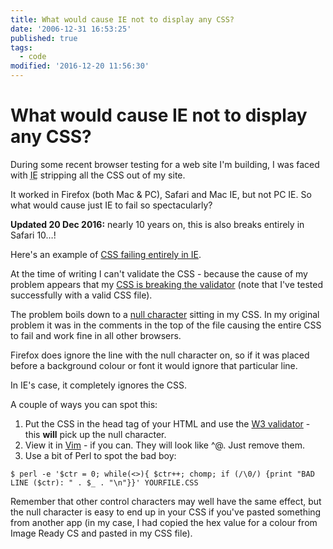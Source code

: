```yaml
---
title: What would cause IE not to display any CSS?
date: '2006-12-31 16:53:25'
published: true
tags:
  - code
modified: '2016-12-20 11:56:30'
---
```

# What would cause IE not to display any CSS?

During some recent browser testing for a web site I'm building, I was faced with <abbr title="Internet Explorer">IE</abbr> stripping all the CSS out of my site.

It worked in Firefox (both Mac & PC), Safari and Mac IE, but not PC IE.  So what would cause just IE to fail so spectacularly?

<p class="update"><strong>Updated 20 Dec 2016:</strong> nearly 10 years on, this is also breaks entirely in Safari&nbsp;10…!</p>

<!--more-->

Here's an example of [CSS failing entirely in IE](http://remysharp.com/wp-content/uploads/2006/12/css_break.html).

At the time of writing I can't validate the CSS - because the cause of my problem appears that my [CSS is breaking the validator](http://jigsaw.w3.org/css-validator/validator?uri=http%3A%2F%2Fremysharp.com%2Fwp-content%2Fuploads%2F2006%2F12%2Fcss_break.css&warning=1&profile=css21&usermedium=all) (note that I've tested successfully with a valid CSS file).

The problem boils down to a [null character](http://en.wikipedia.org/wiki/Null_character) sitting in my CSS.  In my original problem it was in the comments in the top of the file causing the entire CSS to fail and work fine in all other browsers.

Firefox does ignore the line with the null character on, so if it was placed before a background colour or font it would ignore that particular line.

In IE's case, it completely ignores the CSS.

A couple of ways you can spot this:

1. Put the CSS in the head tag of your HTML and use the [W3 validator](http://validator.w3.org/) - this **will** pick up the null character.
2. View it in [Vim](http://www.vim.org/) - if you can.  They will look like ^@.  Just remove them.
3. Use a bit of Perl to spot the bad boy:

```
$ perl -e '$ctr = 0; while(<>){ $ctr++; chomp; if (/\0/) {print "BAD LINE ($ctr): " . $_ . "\n"}}' YOURFILE.CSS
```

Remember that other control characters may well have the same effect, but the null character is easy to end up in your CSS if you've pasted something from another app (in my case, I had copied the hex value for a colour from Image Ready CS and pasted in my CSS file).
